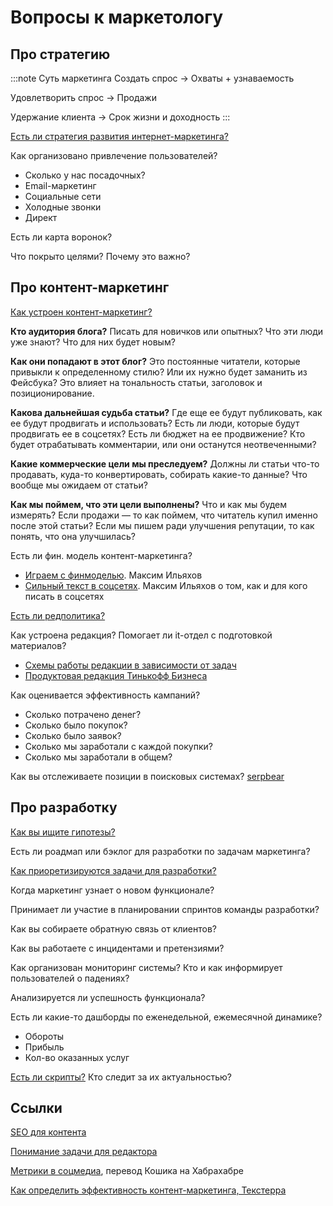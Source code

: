 # Вопросы к маркетологу

## Про стратегию
:::note Суть маркетинга
Создать спрос → Охваты + узнаваемость

Удовлетворить спрос → Продажи

Удержание клиента → Срок жизни и доходность
:::

[Есть ли стратегия развития интернет-маркетинга?](https://vsevolodustinov.ru/blog/all/kak-sdelat-strategiyu-razvitiya-internet-marketinga/)

Как организовано привлечение пользователей?
- Сколько у нас посадочных?
- Email-маркетинг
- Социальные сети
- Холодные звонки
- Директ

Есть ли карта воронок?

Что покрыто целями? Почему это важно?

## Про контент-маркетинг
[Как устроен контент-маркетинг?](https://www.it-agency.ru/academy/content-marketing-agency/)

**Кто аудитория блога?** Писать для новичков или опытных? Что эти люди уже знают? Что для них будет новым?

**Как они попадают в этот блог?** Это постоянные читатели, которые привыкли к определенному стилю? Или их нужно будет заманить из Фейсбука? Это влияет на тональность статьи, заголовок и позиционирование.

**Какова дальнейшая судьба статьи?** Где еще ее будут публиковать, как ее будут продвигать и использовать? Есть ли люди, которые будут продвигать ее в соцсетях? Есть ли бюджет на ее продвижение? Кто будет отрабатывать комментарии, или они останутся неотвеченными?

**Какие коммерческие цели мы преследуем?** Должны ли статьи что-то продавать, куда-то конвертировать, собирать какие-то данные? Что вообще мы ожидаем от статьи?

**Как мы поймем, что эти цели выполнены?** Что и как мы будем измерять? Если продажи — то как поймем, что читатель купил именно после этой статьи? Если мы пишем ради улучшения репутации, то как понять, что она улучшилась?

Есть ли фин. модель контент-маркетинга?
- [Играем с финмоделью](https://youtu.be/5egDLDG3pGY). Максим Ильяхов
- [Сильный текст в соцсетях](https://www.skillcup.ru/courses/ilyahov_smm). Максим Ильяхов о том, как и для кого писать в соцсетях

[Есть ли редполитика?](../design/rdpk.md)

Как устроена редакция? Помогает ли it-отдел с подготовкой материалов?
- [Схемы работы редакции в зависимости от задач](https://irinausichenko.ru/blog/all/scheme/)
- [Продуктовая редакция Тинькофф Бизнеса](https://irinausichenko.ru/blog/all/scheme/)

Как оценивается эффективность кампаний?
- Сколько потрачено денег?
- Сколько было покупок?
- Сколько было заявок?
- Сколько мы заработали с каждой покупки?
- Сколько мы заработали в общем? 

Как вы отслеживаете позиции в поисковых системах? [serpbear](https://github.com/towfiqi/serpbear)

## Про разработку 
[Как вы ищите гипотезы?](../po/researches/index.md)
 
Есть ли роадмап или бэклог для разработки по задачам маркетинга?

[Как приоретизируются задачи для разработки?](../po/prioritization/index.md)

Когда маркетинг узнает о новом функционале?

Принимает ли участие в планировании спринтов команды разработки?

Как вы собираете обратную связь от клиентов?

Как вы работаете с инцидентами и претензиями?

Как организован мониторинг системы? Кто и как информирует пользователей о падениях?

Анализируется ли успешность функционала?

Есть ли какие-то дашборды по еженедельной, ежемесячной динамике?
- Обороты
- Прибыль
- Кол-во оказанных услуг

[Есть ли скрипты?](https://journal.tinkoff.ru/zvoni-prodavai/) Кто следит за их актуальностью?


## Ссылки
[SEO для контента](https://vc.ru/seo/270019-seo-dlya-kontenta-kak-pisat-stati-chelovecheskim-yazykom-i-popadat-v-top-poiskovoy-vydachi)

[Понимание задачи для редактора](https://us9.campaign-archive.com/?u=89138ced008e0282fe335b3a8&id=ecb83a6bb9&e=[UNIQID])

[Метрики в соцмедиа](https://habr.com/ru/company/icontext/blog/138566/?), перевод Кошика на Хабрахабре

[Как определить эффективность контент-маркетинга, Текстерра](https://texterra.ru/blog/kak-otsenivat-effektivnost-kontent-marketinga-metriki-i-sposoby-monitoringa.html?)